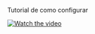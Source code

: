 Tutorial de como configurar

[![Watch the video](https://i9.ytimg.com/vi/TTgizIyB1HE/mq1.jpg?sqp=CMLpo_UF&rs=AOn4CLCGYXjRyF_ew89UIzI7cjQm1RDMVg)](https://youtu.be/TTgizIyB1HE)


